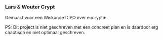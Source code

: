 ### Lars & Wouter Crypt
Gemaakt voor een Wiskunde D PO over encryptie.

PS: Dit project is niet geschreven met een concreet plan en is daardoor erg chaotisch en niet optimaal geschreven.
